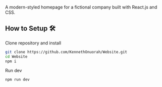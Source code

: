 A modern-styled homepage for a fictional company built with React.js and CSS.

## **How to Setup** 🛠️

Clone repository and install

```bash
git clone https://github.com/KennethOnuorah/Website.git
cd Website
npm i
```
Run dev


```bash
npm run dev
```
